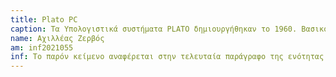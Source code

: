 ```yaml
---
title: Plato PC
caption: Τα Υπολογιστικά συστήματα PLATO δημιουργήθηκαν το 1960. Βασικός σκοπός τους ήταν η βελτίωση της εκπαίδευσης και η μείωση των αγράμματων νέων. Aκόμη, οι κύριες δυνατότητες τους ήταν η μάθηση μέσω του υπολογιστή και η online συνεργασία μεταξύ των χρηστών τους. Τέλος, αποτέλεσε πηγή έμπνευσης και για άλλες δυνατότητες που προσφέρουν σήμερα οι υπολογιστές(π.χ. email, chat rooms).
name: Αχιλλέας Ζερβός
am: inf2021055
inf: Το παρόν κείμενο αναφέρεται στην τελευταία παράγραφο της ενότητας 8.3 του 8ου κεφαλαίου.
---
```

